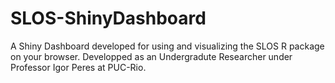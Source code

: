 # SLOS-ShinyDashboard
A Shiny Dashboard developed for using and visualizing the SLOS R package on your browser. Developped as an Undergradute Researcher under Professor Igor Peres at PUC-Rio.
